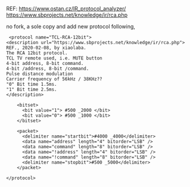 REF:
https://www.ostan.cz/IR_protocol_analyzer/
https://www.sbprojects.net/knowledge/ir/rca.php

no fork, a sole copy and add new protocol following,

```
 <protocol name="TCL-RCA-12bit">
<description url="https://www.sbprojects.net/knowledge/ir/rca.php">
REF., 2020-02-08, by xiaolaba.
The RCA 12bit protocol.
TCL TV remote used, i.e. MUTE button
4-bit address, 8-bit command.
4-bit /address, 8-bit /command.
Pulse distance modulation
Carrier frequency of 56kHz / 38KHz??
"0" Bit time 1.5ms.
"1" Bit time 2.5ms.
</description>
   
    <bitset>
      <bit value="1"> #500 _2000 </bit>
      <bit value="0"> #500 _1000 </bit>
    </bitset>
            
    <packet>
      <delimiter name="startbit">#4000 _4000</delimiter>
      <data name="address" length="4" bitorder="LSB" />
      <data name="command" length="8" bitorder="LSB" />
	  <data name="!address" length="4" bitorder="LSB" />
      <data name="!command" length="8" bitorder="LSB" />
      <delimiter name="stopbit">#500 _5000</delimiter>
    </packet>
  
</protocol>

```

